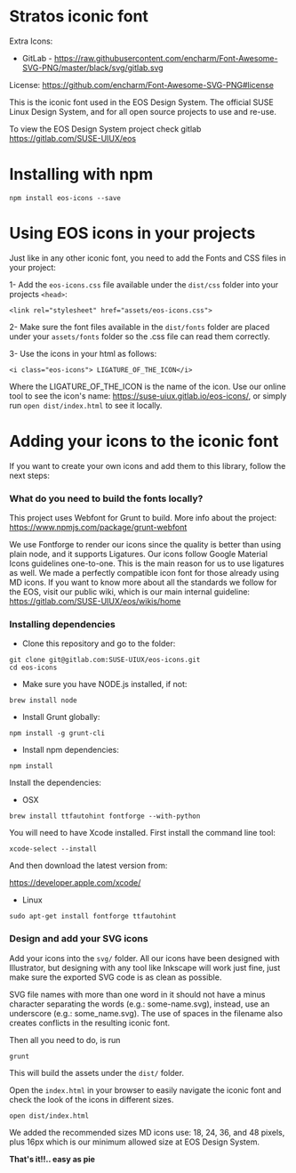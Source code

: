 # Stratos iconic font

Extra Icons:

- GitLab - https://raw.githubusercontent.com/encharm/Font-Awesome-SVG-PNG/master/black/svg/gitlab.svg

License: https://github.com/encharm/Font-Awesome-SVG-PNG#license



This is the iconic font used in the EOS Design System. The official SUSE Linux Design System, and for all open source projects to use and re-use.

To view the EOS Design System project check gitlab https://gitlab.com/SUSE-UIUX/eos

# Installing with npm

`npm install eos-icons --save`

# Using EOS icons in your projects

Just like in any other iconic font, you need to add the Fonts and CSS files in your project:

1- Add the `eos-icons.css` file available under the `dist/css` folder into your projects `<head>`:

`<link rel="stylesheet" href="assets/eos-icons.css">`

2- Make sure the font files available in the `dist/fonts` folder are placed under your `assets/fonts` folder so the .css file can read them correctly.

3- Use the icons in your html as follows:

```
<i class="eos-icons"> LIGATURE_OF_THE_ICON</i>
```

Where the LIGATURE_OF_THE_ICON is the name of the icon. Use our online tool to see the icon's name: https://suse-uiux.gitlab.io/eos-icons/, or simply run `open dist/index.html` to see it locally.

# Adding your icons to the iconic font

If you want to create your own icons and add them to this library, follow the next steps:

### What do you need to build the fonts locally?

This project uses Webfont for Grunt to build. More info about the project: https://www.npmjs.com/package/grunt-webfont

We use Fontforge to render our icons since the quality is better than using plain node, and it supports Ligatures.
Our icons follow Google Material Icons guidelines one-to-one. This is the main reason for us to use ligatures as well. We made a perfectly compatible icon font for those already using MD icons.
If you want to know more about all the standards we follow for the EOS, visit our public wiki, which is our main internal guideline: https://gitlab.com/SUSE-UIUX/eos/wikis/home

### Installing dependencies

- Clone this repository and go to the folder:

```
git clone git@gitlab.com:SUSE-UIUX/eos-icons.git
cd eos-icons
```

- Make sure you have NODE.js installed, if not:

```
brew install node
```

- Install Grunt globally:

```
npm install -g grunt-cli
```

- Install npm dependencies:

```
npm install
```

Install the dependencies:

- OSX

```
brew install ttfautohint fontforge --with-python
```

You will need to have Xcode installed. First install the command line tool:

```
xcode-select --install
```

And then download the latest version from:

https://developer.apple.com/xcode/

- Linux

```
sudo apt-get install fontforge ttfautohint
```

### Design and add your SVG icons

Add your icons into the `svg/` folder. All our icons have been designed with Illustrator, but designing with any tool like Inkscape will work just fine, just make sure the exported SVG code is as clean as possible.

SVG file names with more than one word in it should not have a minus character separating the words (e.g.: some-name.svg), instead, use an underscore (e.g.: some_name.svg). The use of spaces in the filename also creates conflicts in the resulting iconic font.

Then all you need to do, is run

```
grunt
```
This will build the assets under the `dist/` folder.

Open the `index.html` in your browser to easily navigate the iconic font and check the look of the icons in different sizes.

```
open dist/index.html
```

We added the recommended sizes MD icons use: 18, 24, 36, and 48 pixels, plus 16px which is our minimum allowed size at EOS Design System.

**That's it!!.. easy as pie**
